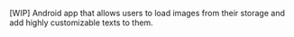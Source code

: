 [WIP] Android app that allows users to load images from their storage and add highly customizable texts to them.
